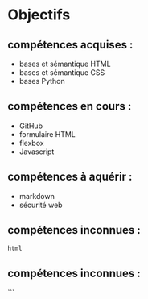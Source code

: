 # Objectifs

## compétences acquises :

- bases et sémantique HTML
- bases et sémantique CSS
- bases Python

## compétences en cours : 

- GitHub
- formulaire HTML
- flexbox
- Javascript

## compétences à aquérir :

- markdown
- sécurité web

<h2>compétences inconnues :</h2>

```html ```
<h2>compétences inconnues :</h2>
```
